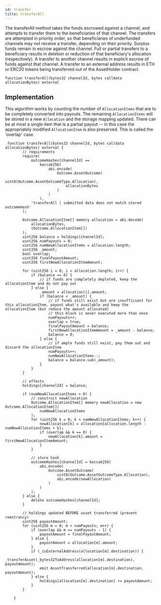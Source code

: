 ```yaml
---
id: transfer
title: transferAll
---
```


The transferAll method takes the funds escrowed against a channel, and attempts to transfer them to the beneficiaries of that channel. The transfers are attempted in priority order, so that beneficiaries of underfunded channels may not receive a transfer, depending on their priority. Surplus funds remain in escrow against the channel. Full or partial transfers to a beneficiary results in deletion or reduction of that beneficiary's allocation (respectively). A transfer to another channel results in explicit escrow of funds against that channel. A transfer to an external address results in ETH or ERC20 tokens being transferred out of the AssetHolder contract.

```solidity
function transferAll(bytes32 channelId, bytes calldata allocationBytes) external
```

## Implementation

This algorithm works by counting the number of `AllocationItems` that are to be completely converted into payouts. The remaining `AllocationItems` will be stored in a new `Allocation` and the storage mapping updated. There can be at most a single item that is a partial payout -- in this case the appropriately modified `AllocationItem` is also preserved. This is called the 'overlap' case.

```solidity
 function transferAll(bytes32 channelId, bytes calldata allocationBytes) external {
        // requirements
        require(
            outcomeHashes[channelId] ==
                keccak256(
                    abi.encode(
                        Outcome.AssetOutcome(
                            uint8(Outcome.AssetOutcomeType.Allocation),
                            allocationBytes
                        )
                    )
                ),
            'transferAll | submitted data does not match stored outcomeHash'
        );

        Outcome.AllocationItem[] memory allocation = abi.decode(
            allocationBytes,
            (Outcome.AllocationItem[])
        );
        uint256 balance = holdings[channelId];
        uint256 numPayouts = 0;
        uint256 numNewAllocationItems = allocation.length;
        uint256 _amount;
        bool overlap;
        uint256 finalPayoutAmount;
        uint256 firstNewAllocationItemAmount;

        for (uint256 i = 0; i < allocation.length; i++) {
            if (balance == 0) {
                // if funds are completely depleted, keep the allocationItem and do not pay out
            } else {
                _amount = allocation[i].amount;
                if (balance < _amount) {
                    // if funds still exist but are insufficient for this allocationItem, payout what's available and keep the allocationItem (but reduce the amount allocated)
                    // this block is never executed more than once
                    numPayouts++;
                    overlap = true;
                    finalPayoutAmount = balance;
                    firstNewAllocationItemAmount = _amount - balance;
                    balance = 0;
                } else {
                    // if ample funds still exist, pay them out and discard the allocationItem
                    numPayouts++;
                    numNewAllocationItems--;
                    balance = balance.sub(_amount);
                }
            }
        }

        // effects
        holdings[channelId] = balance;

        if (numNewAllocationItems > 0) {
            // construct newAllocation
            Outcome.AllocationItem[] memory newAllocation = new Outcome.AllocationItem[](
                numNewAllocationItems
            );
            for (uint256 k = 0; k < numNewAllocationItems; k++) {
                newAllocation[k] = allocation[allocation.length - numNewAllocationItems + k];
                if (overlap && k == 0) {
                    newAllocation[k].amount = firstNewAllocationItemAmount;
                }
            }

            // store hash
            outcomeHashes[channelId] = keccak256(
                abi.encode(
                    Outcome.AssetOutcome(
                        uint8(Outcome.AssetOutcomeType.Allocation),
                        abi.encode(newAllocation)
                    )
                )
            );
        } else {
            delete outcomeHashes[channelId];
        }

        // holdings updated BEFORE asset transferred (prevent reentrancy)
        uint256 payoutAmount;
        for (uint256 m = 0; m < numPayouts; m++) {
            if (overlap && m == numPayouts - 1) {
                payoutAmount = finalPayoutAmount;
            } else {
                payoutAmount = allocation[m].amount;
            }
            if (_isExternalAddress(allocation[m].destination)) {
                _transferAsset(_bytes32ToAddress(allocation[m].destination), payoutAmount);
                emit AssetTransferred(allocation[m].destination, payoutAmount);
            } else {
                holdings[allocation[m].destination] += payoutAmount;
            }
        }

    }
```
